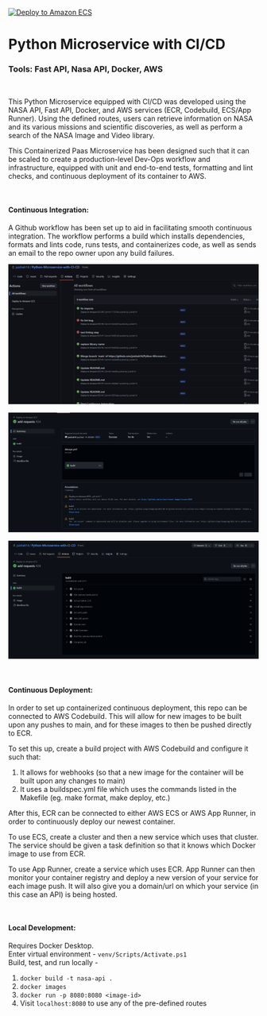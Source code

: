 [![Deploy to Amazon ECS](https://github.com/juishah14/Python-Microservice-with-CI-CD/actions/workflows/devops.yml/badge.svg)](https://github.com/juishah14/Python-Microservice-with-CI-CD/actions/workflows/devops.yml)

# Python Microservice with CI/CD

### Tools: Fast API, Nasa API, Docker, AWS

<br>

This Python Microservice equipped with CI/CD was developed using the NASA API, Fast API, Docker, and AWS services (ECR, Codebuild, ECS/App Runner). Using the defined routes, users can retrieve information on NASA and its various missions and scientific discoveries, as well as perform a search of the NASA Image and Video library.

This Containerized Paas Microservice has been designed such that it can be scaled to create a production-level Dev-Ops workflow and infrastructure, equipped with unit and end-to-end tests, formatting and lint checks, and continuous deployment of its container to AWS.

<br>

#### Continuous Integration:

A Github workflow has been set up to aid in facilitating smooth continuous integration. The workflow performs a build which installs dependencies, formats and lints code, runs tests, and containerizes code, as well as sends an email to the repo owner upon any build failures.

![My Image](images/all_builds.png)

![My Image](images/overview.png)

![My Image](images/build_steps.png)

<br>

#### Continuous Deployment: <br>
In order to set up containerized continuous deployment, this repo can be connected to AWS Codebuild. This will allow for new images to be built upon any pushes to main, and for these images to then be pushed directly to ECR. <br>

To set this up, create a build project with AWS Codebuild and configure it such that:

1. It allows for webhooks (so that a new image for the container will be built upon any changes to main)
2. It uses a buildspec.yml file which uses the commands listed in the Makefile (eg. make format, make deploy, etc.)

After this, ECR can be connected to either AWS ECS or AWS App Runner, in order to continuously deploy our newest container.

To use ECS, create a cluster and then a new service which uses that cluster. The service should be given a task definition so that it knows which Docker image to use from ECR.

To use App Runner, create a service which uses ECR. App Runner can then monitor your container registry and deploy a new version of your service for each image push. It will also give you a domain/url on which your service (in this case an API) is being hosted.

<br>

#### Local Development: <br>
Requires Docker Desktop. <br>
Enter virtual environment - `venv/Scripts/Activate.ps1` <br>
Build, test, and run locally -

1. `docker build -t nasa-api .`
2. `docker images`
3. `docker run -p 8080:8080 <image-id>`
4. Visit `localhost:8080` to use any of the pre-defined routes

